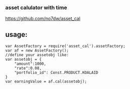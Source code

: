 ### asset calulator with time

https://github.com/no7dw/asset_cal

## usage:

    var AssetFactory = require('asset_cal').assetFactory;
    var af = new AssetFactory();
    //define your assetobj like:
    var assetobj = {
        "amount":1000,
        "rate":0.08,
        "portfolio_id": Const.PRODUCT.KOALAID
    }
    var earningValue = af.cal(assetobj);
